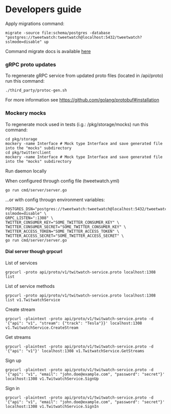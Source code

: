 # Developers guide

Apply migrations command:
```shell
migrate -source file:schema/postgres -database "postgres://tweetwatch:tweetwatch@localhost:5432/tweetwatch?sslmode=disable" up
```

Command migrate docs is available [here](https://github.com/golang-migrate/migrate/tree/master/cmd/migrate)

### gRPC proto updates
To regenerate gRPC service from updated proto files (located in /api/proto) run this command:
```shell
./third_party/protoc-gen.sh
```

For more information see https://github.com/golang/protobuf#installation

### Mockery mocks



To regenerate mock used in tests (i.g.: /pkg/storage/mocks) run this command:
```shell
cd pkg/storage
mockery -name Interface # Mock type Interface and save generated file into the "mocks" subdirectory
cd pkg/twitterclient
mockery -name Interface # Mock type Interface and save generated file into the "mocks" subdirectory
```

Run daemon locally

When configured through config file (tweetwatch.yml)
```shell
go run cmd/server/server.go
```

...or with config througn environment variables:

```shell
POSTGRES_DSN="postgres://tweetwatch:tweetwatch@localhost:5432/tweetwatch?sslmode=disable" \
GRPC_LISTEN=":1308" \
TWITTER_CONSUMER_KEY="SOME_TWITTER_CONSUMER_KEY" \
TWITTER_CONSUMER_SECRET="SOME_TWITTER_CONSUMER_KEY" \
TWITTER_ACCESS_TOKEN="SOME_TWITTER_ACCESS_TOKEN" \
TWITTER_ACCESS_SECRET="SOME_TWITTER_ACCESS_SECRET" \
go run cmd/server/server.go
```

#### Dial server though grpcurl
List of services
```shell
grpcurl -proto api/proto/v1/twitwatch-service.proto localhost:1308 list
```

List of service methods
```shell
grpcurl -proto api/proto/v1/twitwatch-service.proto localhost:1308 list v1.TwitwatchService
```

Create stream
```shell
grpcurl -plaintext -proto api/proto/v1/twitwatch-service.proto -d '{"api": "v1", "stream": {"track": "Tesla"}}' localhost:1308 v1.TwitwatchService.CreateStream
```

Get streams
```shell
grpcurl -plaintext -proto api/proto/v1/twitwatch-service.proto -d '{"api": "v1"}' localhost:1308 v1.TwitwatchService.GetStreams
```

Sign up
```shell
grpcurl -plaintext -proto api/proto/v1/twitwatch-service.proto -d '{"api": "v1", "email": "john.doe@example.com", "password": "secret"}' localhost:1308 v1.TwitwatchService.SignUp
```

Sign in
```shell
grpcurl -plaintext -proto api/proto/v1/twitwatch-service.proto -d '{"api": "v1", "email": "john.doe@example.com", "password": "secret"}' localhost:1308 v1.TwitwatchService.SignIn
```